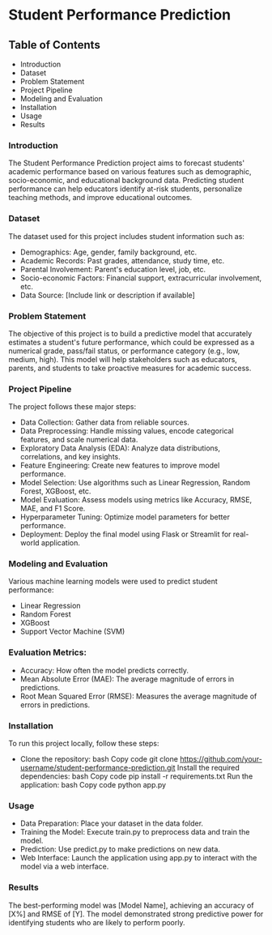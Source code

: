 # **Student Performance Prediction**

## Table of Contents
- Introduction
- Dataset
- Problem Statement
- Project Pipeline
- Modeling and Evaluation
- Installation
- Usage
- Results
  
### Introduction
The Student Performance Prediction project aims to forecast students' academic performance based on various features such as demographic, socio-economic, and educational background data. Predicting student performance can help educators identify at-risk students, personalize teaching methods, and improve educational outcomes.

### Dataset
The dataset used for this project includes student information such as:

- Demographics: Age, gender, family background, etc.
- Academic Records: Past grades, attendance, study time, etc.
- Parental Involvement: Parent's education level, job, etc.
- Socio-economic Factors: Financial support, extracurricular involvement, etc.
- Data Source: [Include link or description if available]

### Problem Statement
The objective of this project is to build a predictive model that accurately estimates a student's future performance, which could be expressed as a numerical grade, pass/fail status, or performance category (e.g., low, medium, high). This model will help stakeholders such as educators, parents, and students to take proactive measures for academic success.

### Project Pipeline
The project follows these major steps:

- Data Collection: Gather data from reliable sources.
- Data Preprocessing: Handle missing values, encode categorical features, and scale numerical data.
- Exploratory Data Analysis (EDA): Analyze data distributions, correlations, and key insights.
- Feature Engineering: Create new features to improve model performance.
- Model Selection: Use algorithms such as Linear Regression, Random Forest, XGBoost, etc.
- Model Evaluation: Assess models using metrics like Accuracy, RMSE, MAE, and F1 Score.
- Hyperparameter Tuning: Optimize model parameters for better performance.
- Deployment: Deploy the final model using Flask or Streamlit for real-world application.
 
### Modeling and Evaluation
Various machine learning models were used to predict student performance:

- Linear Regression
- Random Forest
- XGBoost
- Support Vector Machine (SVM)
 
### Evaluation Metrics:

- Accuracy: How often the model predicts correctly.
- Mean Absolute Error (MAE): The average magnitude of errors in predictions.
- Root Mean Squared Error (RMSE): Measures the average magnitude of errors in predictions.
  
### Installation
To run this project locally, follow these steps:

- Clone the repository:
bash
Copy code
git clone https://github.com/your-username/student-performance-prediction.git
Install the required dependencies:
bash
Copy code
pip install -r requirements.txt
Run the application:
bash
Copy code
python app.py

### Usage
- Data Preparation: Place your dataset in the data folder.
- Training the Model: Execute train.py to preprocess data and train the model.
- Prediction: Use predict.py to make predictions on new data.
- Web Interface: Launch the application using app.py to interact with the model via a web interface.
 
### Results
The best-performing model was [Model Name], achieving an accuracy of [X%] and RMSE of [Y]. The model demonstrated strong predictive power for identifying students who are likely to perform poorly.
